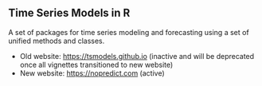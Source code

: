 ## Time Series Models in R

A set of packages for time series modeling and forecasting using a set of unified methods and classes.

* Old website: https://tsmodels.github.io (inactive and will be deprecated once all vignettes transitioned to new website)
* New website: https://nopredict.com (active)
